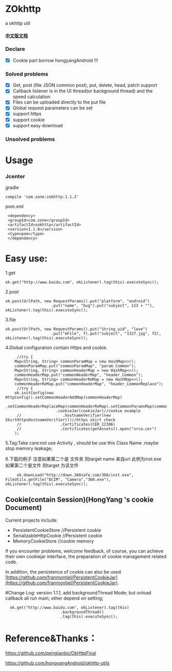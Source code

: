 # ZOkhttp

a okhttp util

#### [中文版文档](./README-cn.md)

### Declare
- [x] Cookie part borrow  hongyangAndroid !!!

### Solved problems 
- [x] Get, post (file JSON common post), put, delete, head, patch support 
- [x] Callback listener is in the UI thread(or background thread) and the speed calculation 
- [x] Files can be uploaded directly to the put file 
- [x] Global request parameters can be set 
- [x] support https
- [x] support cookie
- [x] support easy download 
###  Unsolved problems 

# Usage

### Jcenter
gradle

    compile 'com.zone:zokhttp:1.1.2'
pom.xml

     <dependency>
     <groupId>com.zone</groupId>
     <artifactId>zokhttp</artifactId>
     <version>1.1.0</version>
     <type>pom</type>
     </dependency>
    
    
# Easy use:
1.get
  
    ok.get("http://www.baidu.com", okListener).tag(this).executeSync();

2.post

    ok.post(UrlPath, new RequestParams().put("platform", "android")
                        .put("name", "bug").put("subject", 123 + ""), okListener).tag(this).executeSync();
3.file

    ok.post(UrlPath, new RequestParams().put("String_uid", "love")
                        .put("mFile", f).put("subject", "1327.jpg", f2), okListener).tag(this).executeSync();
4.Global configuration contain Https and cookie.
      
         //try {
        Map<String, String> commonParamMap = new HashMap<>();
        commonParamMap.put("commonParamMap", "param_Common");
        Map<String, String> commonHeaderMap = new HashMap<>();
        commonHeaderMap.put("commonHeaderMap", "header_Common");
        Map<String, String> commonHeaderReMap = new HashMap<>();
        commonHeaderReMap.put("commonHeaderMap", "header_CommonReplace");
         //try {
        ok.initConfig(new HttpConfig().setCommonHeaderAddMap(commonHeaderMap)
                        .setCommonHeaderReplaceMap(commonHeaderReMap).setCommonParamsMap(commonParamMap)
                          .cookieJar(cookieJar)//cookie example
         //                  .hostnameVerifier(new SkirtHttpsHostnameVerifier())//https skirt check
         //					.Certificates(CER_12306)
         //					.Certificates(getAssets().open("srca.cer")
        );


5.Tag:Take care:not use Activity  , should be use this Class Name .maybe stop memory leakage;

6.下载的例子  注意如果第二个是 文件夹  则target name 来自url 此例为inst.exe   如果第二个是文件 则target 为该文件

         ok.downLoad("http://down.360safe.com/360/inst.exe", FileUtils.getFile("DCIM", "Camera","360.exe"), okListener).tag(this).executeSync();
   
## Cookie(contain Session)(HongYang 's cookie Document)
Current projects include: 

* PersistentCookieStore //Persistent  cookie
* SerializableHttpCookie //Persistent  cookie
* MemoryCookieStore //cookie memory

If you encounter problems, welcome feedback, of course, you can achieve their own cookiejar interface, the preparation of cookie management related code. 

In addition, the persistence of cookie can also be used [https://github.com/franmontiel/PersistentCookieJar](https://github.com/franmontiel/PersistentCookieJar).

#Change Log:
version 1.1.1, add backgroundThread Mode; but onload callback all run main; other depend on setting;
 
      ok.get("http://www.baidu.com", okListener).tag(this)
                            .backgroundThread()
                            .tag(this).executeSync();

# Reference&Thanks：

https://github.com/pengjianbo/OkHttpFinal

https://github.com/hongyangAndroid/okhttp-utils